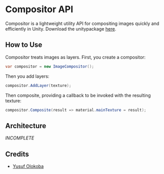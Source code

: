 # Compositor API
Compositor is a lightweight utility API for compositing images quickly and efficiently in Unity.
Download the unitypackage [here](http://www.google.com).

## How to Use
Compositor treats images as layers. First, you create a compositor:
```csharp
var compositor = new ImageCompositor();
```
Then you add layers:
```csharp
compositor.AddLayer(texture);
```
Then composite, providing a callback to be invoked with the resulting texture:
```csharp
compositor.Composite(result => material.mainTexture = result);
```

## Architecture
*INCOMPLETE*

## Credits
- [Yusuf Olokoba](mailto:olokobayusuf@gmail.com)